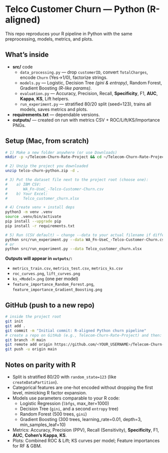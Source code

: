 # Telco Customer Churn — Python (R-aligned)

This repo reproduces your R pipeline in Python with the same preprocessing, models, metrics, and plots.

## What’s inside
- **src/** code
  - `data_processing.py` — drop `customerID`, convert `TotalCharges`, encode `Churn` (Yes→1/0), factorize strings.
  - `models.py` — Logistic, Decision Tree *(gini & entropy)*, Random Forest, Gradient Boosting *(R-like params)*.
  - `evaluation.py` — Accuracy, Precision, Recall, **Specificity**, F1, **AUC**, **Kappa**, **KS**, Lift helpers.
  - `run_experiment.py` — stratified 80/20 split (seed=123), trains all models, saves metrics and plots.
- **requirements.txt** — dependable versions.
- **outputs/** — created on run with metrics CSV + ROC/Lift/KS/Importance PNGs.

## Setup (Mac, from scratch)

```bash
# 1) Make a new folder anywhere (or use Downloads)
mkdir -p ~/Telecom-Churn-Rate-Project && cd ~/Telecom-Churn-Rate-Project

# 2) Unzip the project you downloaded
unzip telco-churn-python.zip -d .

# 3) Put the dataset file next to the project root (choose one):
#    a) IBM CSV:
#       WA_Fn-UseC_-Telco-Customer-Churn.csv
#    b) Your Excel:
#       Telco_customer_churn.xlsx

# 4) Create venv + install deps
python3 -m venv .venv
source .venv/bin/activate
pip install --upgrade pip
pip install -r requirements.txt

# 5) Run (CSV default) — change --data to your actual filename if different
python src/run_experiment.py --data WA_Fn-UseC_-Telco-Customer-Churn.csv
# or
python src/run_experiment.py --data Telco_customer_churn.xlsx
```

**Outputs will appear in `outputs/`:**
- `metrics_train.csv`, `metrics_test.csv`, `metrics_ks.csv`
- `roc_curves.png`, `lift_curves.png`
- `ks_<Model>.png` (one per model)
- `feature_importance_Random_Forest.png`, `feature_importance_Gradient_Boosting.png`

## GitHub (push to a new repo)

```bash
# inside the project root
git init
git add .
git commit -m "Initial commit: R-aligned Python churn pipeline"
# create a repo on GitHub (e.g., Telecom-Churn-Rate-Project) and then:
git branch -M main
git remote add origin https://github.com/<YOUR_USERNAME>/Telecom-Churn-Rate-Project.git
git push -u origin main
```

## Notes on parity with R
- Split is stratified 80/20 with `random_state=123` (like `createDataPartition`).
- Categorical features are one-hot encoded without dropping the first level, mimicking R factor expansion.
- Models use parameters comparable to your R code:
  - Logistic Regression (`lbfgs`, max_iter=1000)
  - Decision Tree (`gini`, and a second `entropy` tree)
  - Random Forest (500 trees, `gini`)
  - Gradient Boosting (300 trees, learning_rate=0.01, depth=3, min_samples_leaf=10)
- Metrics: Accuracy, Precision (PPV), Recall (Sensitivity), **Specificity**, F1, **AUC**, **Cohen’s Kappa**, **KS**.
- Plots: Combined ROC & Lift; KS curves per model; Feature importances for RF & GBM.

